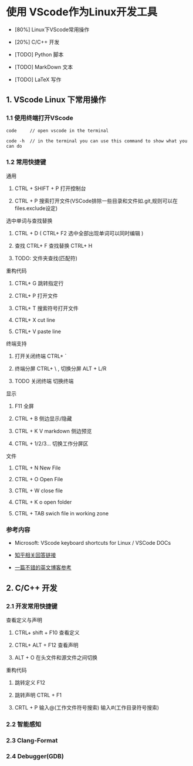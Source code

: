 # 使用 VScode作为Linux开发工具

* [80%] Linux下VScode常用操作

* [20%] C/C++ 开发

* [TODO] Python 脚本

* [TODO] MarkDown 文本

* [TODO] LaTeX 写作

## 1. VScode Linux 下常用操作

### 1.1 使用终端打开VScode

```{bash}
code     // open vscode in the terminal

code -h  // in the terminal you can use this command to show what you can do
```

### 1.2 常用快捷键

通用

1. CTRL + SHIFT + P 打开控制台

2. CTRL + P 搜索打开文件(VSCode排除一些目录和文件如.git,规则可以在files.exclude设定)

选中单词与查找替换

1. CTRL + D  ( CTRL+ F2 选中全部出现单词可以同时编辑 )

2. 查找 CTRL+ F 查找替换 CTRL+ H

3. TODO: 文件夹查找(匹配符)

重构代码

1. CTRL+ G 跳转指定行

2. CTRL+ P 打开文件

3. CTRL+ T 搜索符号打开文件

4. CTRL+ X cut line

5. CTRL+ V paste line

终端支持

1. 打开关闭终端 CTRL+ `

2. 终端分屏 CTRL+ \ , 切换分屏 ALT + L/R

3. TODO 关闭终端 切换终端

显示

1. F11 全屏

2. CTRL + B 侧边显示/隐藏

3. CTRL + K  V markdown 侧边预览

4. CTRL + 1/2/3... 切换工作分屏区

文件

1. CTRL + N New File

2. CTRL + O Open File

3. CTRL + W close file

4. CTRL + K o open folder

5. CTRL + TAB swich file in working zone

### 参考内容

* Microsoft: VScode keyboard shortcuts for Linux / VSCode DOCs
  
* [知乎相关回答链接](https://www.zhihu.com/question/37623310)

* [一篇不错的英文博客参考](https://scotch.io/bar-talk/my-top-8-visual-studio-code-tips-and-features)

## 2. C/C++ 开发

### 2.1 开发常用快捷键

查看定义与声明

1. CTRL+ shift + F10 查看定义

2. CTRL+ ALT + F12 查看声明

3. ALT + O 在头文件和源文件之间切换

重构代码

1. 跳转定义 F12

2. 跳转声明 CTRL + F1

3. CRTL + P 输入@(工作文件符号搜索) 输入#(工作目录符号搜索)

### 2.2 智能感知

### 2.3 Clang-Format

### 2.4 Debugger(GDB)